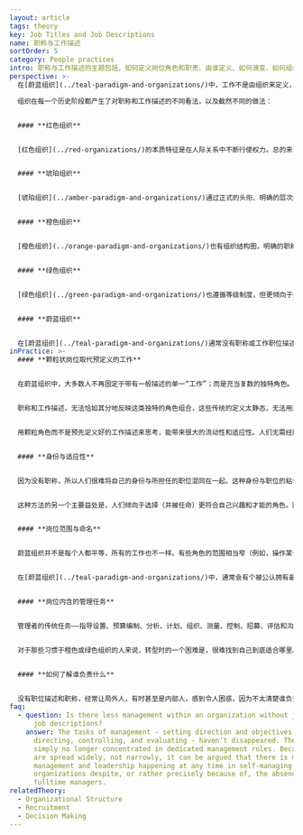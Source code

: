 ```yaml
---
layout: article
tags: theory
key: Job Titles and Job Descriptions
name: 职称与工作描述
sortOrder: 5
category: People practices
intro: 职称与工作描述的主题包括，如何定义岗位角色和职责、由谁定义、如何演变、如何组织内得到正式认可的流程。
perspective: >-
  在[蔚蓝组织](../teal-paradigm-and-organizations/)中，工作不是由组织来定义，而是由成员自己来定义：工作在许多能反映组织的利益、才能和需求的角色与责任中自然产生。通过专注于需要发生的事情而不是定义好的工作，蔚蓝组织往往更具适应性和响应能力，提高了作为一个仿生系统运作的能力。

  组织在每一个历史阶段都产生了对职称和工作描述的不同看法，以及截然不同的做法：


  #### **红色组织**


  [红色组织](../red-organizations/)的本质特征是在人际关系中不断行使权力。总的来说，没有正式的结构化层次构架，尽管可能有明确的角色划分，但没有职称头衔或正式的工作描述。酋长必须表现出压倒性的权力，并让其他人为保住位置而屈从于他的意志。酋长为了创造相对稳定的状态，一般让家人（往往更忠诚）环绕在自己周围，并通过分享战利品来换取他们的忠诚。每一个亲信成员也会各自照顾自己的部下，并保证他们服从。


  #### **琥珀组织**


  [琥珀组织](../amber-paradigm-and-organizations/)通过正式的头衔、明确的层次结构和组织结构图来稳定权力。整体结构是一个“金字塔”，从高层管理者或领导者到下属，都有一系列的正式上下级指挥关系。有明确的规则来规定谁可以做什么。职位描述和头衔由高级领导设定，以便在整个组织内保持统一性。当代的许多学校、教会和公务员都是这样运作的，都设有标准化的职位描述和工资等级。这种方法的优势在于，让组织能够比较有效的实现其目标。并在此过程中，为雇员提供稳定性和确定性。


  #### **橙色组织**


  [橙色组织](../orange-paradigm-and-organizations/)也有组织结构图，明确的职称和工作描述。精英制的价值在于有能力的任何个人都有晋升机会。不鼓励人们“认准自己的位置”并甘心固定在某个预定的岗位。每个职位都会有一个工作描述和职称，以反映成员在组织中的地位。工作描述的定义过程更加灵活，重点可能放在最终结果而不是职责上。职称在这些组织中很重要，因为它描述了工作人员的职责范围和地位。


  #### **绿色组织**


  [绿色组织](../green-paradigm-and-organizations/)也遵循等级制度，但更倾向于注重角色而不是工作本身。职责范围通过组织结构图确定。决策权被推到了一线成员身上，他们往往可以在没有管理层批准的情况下做出重大决策。工作和岗位角色可能更加通用和多变，在如何执行方面留有一定的自由度。职称不那么重要，成员通常被称为公民或家人员。工作描述会涉及到外部和内部利益相关者，强调关系管理的重要性。人力资源团队起关键作用，负责描述工作并令其符合组织的价值观和目标。


  #### **蔚蓝组织**


  在[蔚蓝组织](../teal-paradigm-and-organizations/)通常没有职称或工作职位描述。即使有工作描述，也往往很简短，只是用来描述对团队和/或彼此的一系列责任承诺。在一些蔚蓝组织中，职称是用来表示角色和职能的，而在另一些中则根本没有头衔或职称。人们通常可以根据工作量和个人偏好自主选择切换和交换角色。
inPractice: >-
  #### **颗粒状岗位取代预定义的工作**


  在蔚蓝组织中，大多数人不再固定于带有一般描述的单一“工作”；而是充当复数的独特角色。


  职称和工作描述，无法恰如其分地反映这类独特的角色组合，这些传统的定义太静态，无法用来对应蔚蓝组织中的工作流动性。同事们经常根据工作量和喜好交换角色。


  用颗粒角色而不是预先定义好的工作描述来思考，能带来很大的流动性和适应性。人们无需经历繁琐的、通常是政治性的任命、晋升和薪资谈判过程，就可以放弃一个角色，转而从事另一个角色。


  #### **身份与适应性**


  因为没有职称，所以人们很难将自己的身份与所担任的职位混同在一起。这种身份与职位的粘合在当今传统制造内是司空见惯的。当我们相信工作职称就是真正的自己时，就会开始相应地思考和行动（进入程序失去独特性）。没有职位头衔和职位描述，让我们更容易把自己和他人看作只是在暂时一段时间内把精力投入到某个具体工作中的一个活人。


  这种方法的另一个主要益处是，人们倾向于选择（并被任命）更符合自己兴趣和才能的角色。因为无法通过工作描述来告诉成员该做什么，他们就必须找到自己独特的方式去工作，这样会让这个角色充满生机和意义（避免被控制感）。


  #### **岗位范围与命名**


  蔚蓝组织并不是每个人都平等，所有的工作也不一样。有些角色的范围相当窄（例如，操作某台机器或打扫办公室），而其他角色则具有更广阔的视角（例如，设计新产品线的角色）。流动性的安排角色（而不是按照预先定义的职位描述）也能提高人才与角色的匹配效果。


  在[蔚蓝组织](../teal-paradigm-and-organizations/)中，通常会有个被公认拥有最广泛视角的人，通常被称为CEO，至少在外界是这样称呼的（尽管他们不承担传统CEO同样的责任和权力）。一些定义良好的角色命名可以沿用。但对于绝大多数成员来说，人们不必费心去寻找一个标签来捕捉自己在某个时间点所担任的不同角色。在许多案例中，雇员或管理者等语言已经被完全省略，而用“同事”一词代替。


  #### **岗位内含的管理任务**


  管理者的传统任务——指导设置、预算编制、分析、计划、组织、测量、控制、招募、评估和沟通——都被分配给团队的各个成员。成员不再需要对一个经理负责，而只是对自己的同事负责，每个人在某些方面都是老板。任何人都可以戴上“老板”的帽子来做重要的决定，发起新的行动，向表现不佳的同事问责，帮助解决冲突，或者在成果不佳且需要采取行动时接管领导权。许多蔚蓝组织已经注意到，如果某个人承担了太多的领导任务，“管理”就会悄然复苏。为了回避这一点，组织允许成员可以自由地更换团队，以便将关注点放在如何分配工作的角度。另一方面，人们不再为了职业生涯而被迫承担可能不符合其才能的管理职位。


  对于那些习惯于橙色或绿色组织的人来说，转型时的一个困难是，很难找到自己到底适合哪里。因没有等级和职称，职业生涯和晋升以及加薪都变得不那么确定。蔚蓝组织中的人通常更愿意自主管理自己的升职和提薪。


  #### **如何了解谁负责什么**


  没有职位描述和职称，经常让局外人，有时甚至是内部人，感到令人困惑，因为不太清楚谁负责什么。出于这个原因，一些组织在他们的内部网上建立了一个日志，允许人们记录自己当前正在担任的角色。这有助于清晰化当下角色，并帮助其他人了解自己的专业知识。
faq:
  - question: Is there less management within an organization without job titles and
      job descriptions?
    answer: The tasks of management - setting direction and objectives, planning,
      directing, controlling, and evaluating - haven’t disappeared. They are
      simply no longer concentrated in dedicated management roles. Because they
      are spread widely, not narrowly, it can be argued that there is more
      management and leadership happening at any time in self-managing
      organizations despite, or rather precisely because of, the absence of
      fulltime managers.
relatedTheory:
  - Organizational Structure
  - Recruitment
  - Decision Making
---
```

